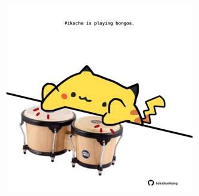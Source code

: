 <!-- built at 23/05/2024, 11:00:45 UTC -->
<p align="center">
  <img width="500" height="500" src="./ReadmeImage.svg">
</p>
